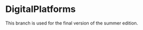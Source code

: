 DigitalPlatforms
================

This branch is used for the final version of the summer edition.

